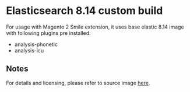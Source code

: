 # Elasticsearch 8.14 custom build

For usage with Magento 2 Smile extension, it uses base elastic 8.14 image with following plugins pre installed:

* analysis-phonetic
* analysis-icu

## Notes

For details and licensing, please refer to source image [here](https://www.elastic.co/guide/en/elasticsearch/reference/7.17/docker.html).
